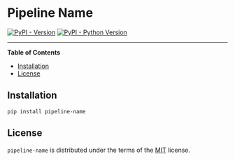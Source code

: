 # Pipeline Name

[![PyPI - Version](https://img.shields.io/pypi/v/pipeline-name.svg)](https://pypi.org/project/pipeline-name)
[![PyPI - Python Version](https://img.shields.io/pypi/pyversions/pipeline-name.svg)](https://pypi.org/project/pipeline-name)

-----

**Table of Contents**

- [Installation](#installation)
- [License](#license)

## Installation

```console
pip install pipeline-name
```

## License

`pipeline-name` is distributed under the terms of the [MIT](https://spdx.org/licenses/MIT.html) license.
